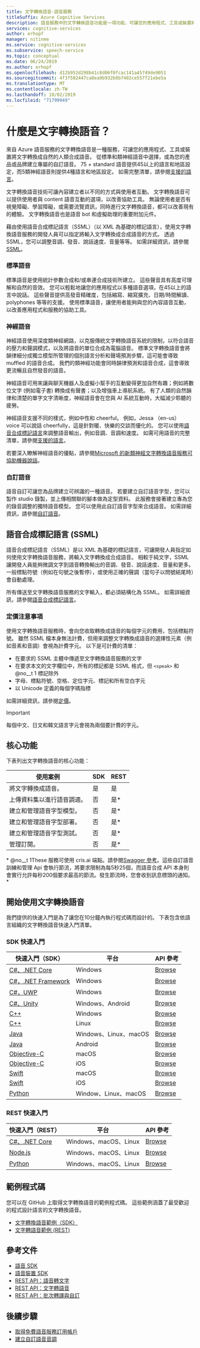 ```yaml
---
title: 文字轉換語音-語音服務
titleSuffix: Azure Cognitive Services
description: 語音服務中的文字轉換語音功能是一項功能，可讓您的應用程式、工具或裝置將文字轉換成自然的人類合成語音。 從標準和類神經語音中選擇，或為您的產品或品牌建立專屬的自訂語音。 75 + standard 語音提供45以上的語言和地區設定，而5類神經語音則提供4種語言和地區設定。
services: cognitive-services
author: erhopf
manager: nitinme
ms.service: cognitive-services
ms.subservice: speech-service
ms.topic: conceptual
ms.date: 06/24/2019
ms.author: erhopf
ms.openlocfilehash: d12b952d298b41c8d06f0fcac141a45749de9051
ms.sourcegitcommit: 4f3f502447ca8ea9b932b8b7402ce557f21ebe5a
ms.translationtype: MT
ms.contentlocale: zh-TW
ms.lasthandoff: 10/02/2019
ms.locfileid: "71799949"
---
```

# <a name="what-is-text-to-speech"></a>什麼是文字轉換語音？

來自 Azure 語音服務的文字轉換語音是一種服務，可讓您的應用程式、工具或裝置將文字轉換成自然的人類合成語音。 從標準和類神經語音中選擇，或為您的產品或品牌建立專屬的自訂語音。 75 + standard 語音提供45以上的語言和地區設定，而5類神經語音則提供4種語言和地區設定。 如需完整清單，請參閱[支援的語言](language-support.md#text-to-speech)。

文字轉換語音技術可讓內容建立者以不同的方式與使用者互動。 文字轉換語音可以提供使用者與 content 語音互動的選項，以改善協助工具。 無論使用者是否有視覺障礙、學習障礙，或需要流覽資訊，同時進行文字轉換語音，都可以改善現有的體驗。 文字轉換語音也是語音 bot 和虛擬助理的重要附加元件。


藉由使用語音合成標記語言（SSML）（以 XML 為基礎的標記語言），使用文字轉換語音服務的開發人員可以指定將輸入文字轉換成合成語音的方式。 透過 SSML，您可以調整音調、發音、說話速度、音量等等。 如需詳細資訊，請參閱[SSML](#speech-synthesis-markup-language-ssml)。

### <a name="standard-voices"></a>標準語音

標準語音是使用統計參數合成和/或串連合成技術所建立。 這些聲音具有高度可理解和自然的音效。 您可以輕鬆地讓您的應用程式以多種語音選項，在45以上的語言中說話。 這些聲音提供高發音精確度，包括縮寫、縮寫擴充、日期/時間解讀、polyphones 等等的支援。 使用標準語音，讓使用者能夠與您的內容語音互動，以改善應用程式和服務的協助工具。

### <a name="neural-voices"></a>神經語音

神經語音使用深度類神經網路，以克服傳統文字轉換語音系統的限制，以符合語音的壓力和聲調模式，以及將語音的單位合成為電腦語音。 標準文字轉換語音會將韻律細分成獨立模型所管理的個別語言分析和聲場預測步驟，這可能會導致 muffled 的語音合成。 我們的類神經功能會同時韻律預測和語音合成，這會導致更流暢且自然發音的語音。

神經語音可用來讓與聊天機器人及虛擬小幫手的互動變得更加自然有趣；例如將數位文字 (例如電子書) 轉換成有聲書；以及增強車上導航系統。 有了人類的自然韻律和清楚的單字文字清晰度，神經語音會在您與 AI 系統互動時，大幅減少聆聽的疲勞。

神經語音支援不同的樣式，例如中性和 cheerful。 例如，Jessa （en-us） voice 可以說話 cheerfully，這是針對暖、快樂的交談而優化的。 您可以使用[語音合成標記語言](speech-synthesis-markup.md)來調整語音輸出，例如音調、音調和速度。 如需可用語音的完整清單，請參閱[支援的語言](language-support.md#text-to-speech)。

若要深入瞭解神經語音的優點，請參閱[Microsoft 的新類神經文字轉換語音服務可協助機器說話](https://azure.microsoft.com/blog/microsoft-s-new-neural-text-to-speech-service-helps-machines-speak-like-people/)。

### <a name="custom-voices"></a>自訂語音

語音自訂可讓您為品牌建立可辨識的一種語音。 若要建立自訂語音字型，您可以製作 studio 錄製，並上傳相關聯的腳本做為定型資料。 此服務會接著建立專為您的錄音調整的獨特語音模型。 您可以使用此自訂語音字型來合成語音。 如需詳細資訊，請參閱[自訂語音](how-to-customize-voice-font.md)。

## <a name="speech-synthesis-markup-language-ssml"></a>語音合成標記語言 (SSML)

語音合成標記語言（SSML）是以 XML 為基礎的標記語言，可讓開發人員指定如何使用文字轉換語音服務，將輸入文字轉換成合成語音。 相較于純文字，SSML 讓開發人員能夠微調文字到語音轉換輸出的音調、發音、說話速度、音量和更多。 一般標點符號（例如在句號之後暫停），或使用正確的聲調（當句子以問號結尾時）會自動處理。

所有傳送至文字轉換語音服務的文字輸入，都必須結構化為 SSML。 如需詳細資訊，請參閱[語音合成標記語言](speech-synthesis-markup.md)。

### <a name="pricing-note"></a>定價注意事項

使用文字轉換語音服務時，會向您收取轉換成語音的每個字元的費用，包括標點符號。 雖然 SSML 檔本身無法計費，但用來調整文字轉換成語音的選擇性元素（例如音素和音調）會視為計費字元。 以下是可計費的清單：

* 在要求的 SSML 主體中傳遞至文字轉換語音服務的文字
* 在要求本文的文字欄位中，所有的標記都是 SSML 格式，但 `<speak>` 和 @no__t 1 標記除外
* 字母、標點符號、空格、定位字元、標記和所有空白字元
* 以 Unicode 定義的每個字碼指標

如需詳細資訊，請參閱[定價](https://azure.microsoft.com/pricing/details/cognitive-services/speech-services/)。

> [!IMPORTANT]
> 每個中文、日文和韓文語言字元會視為兩個要計費的字元。

## <a name="core-features"></a>核心功能

下表列出文字轉換語音的核心功能：

| 使用案例 | SDK | REST |
|----------|-----|------|
| 將文字轉換成語音。 | 是 | 是 |
| 上傳資料集以進行語音調適。 | 否 | 是\* |
| 建立和管理語音字型模型。 | 否 | 是\* |
| 建立和管理語音字型部署。 | 否 | 是\* |
| 建立和管理語音字型測試。 | 否 | 是\* |
| 管理訂閱。 | 否 | 是\* |

\* @no__t 1These 服務可使用 cris.ai 端點。請參閱[Swagger 參考](https://westus.cris.ai/swagger/ui/index)。這些自訂語音訓練和管理 Api 會執行節流，將要求限制為每5秒25個，而語音合成 API 本身則會實行允許每秒200個要求最高的節流。發生節流時，您會收到訊息標頭的通知。 *

## <a name="get-started-with-text-to-speech"></a>開始使用文字轉換語音

我們提供的快速入門是為了讓您在10分鐘內執行程式碼而設計的。 下表包含依語言組織的文字轉換語音快速入門清單。

### <a name="sdk-quickstarts"></a>SDK 快速入門

| 快速入門（SDK） | 平台 | API 參考 |
|------------|----------|---------------|
| [C#、.NET Core](quickstart-text-to-speech-dotnetcore.md) | Windows | [Browse](https://aka.ms/csspeech/csharpref) |
| [C#，.NET Framework](quickstart-text-to-speech-dotnet-windows.md) | Windows | [Browse](https://aka.ms/csspeech/csharpref) |
| [C#，UWP](quickstart-text-to-speech-csharp-uwp.md) | Windows | [Browse](https://aka.ms/csspeech/csharpref) |
| [C#、Unity](quickstart-text-to-speech-csharp-unity.md) | Windows、Android | [Browse](https://aka.ms/csspeech/csharpref) |
| [C++](quickstart-text-to-speech-cpp-windows.md) | Windows | [Browse](https://aka.ms/csspeech/cppref) |
| [C++](quickstart-text-to-speech-cpp-linux.md) | Linux | [Browse](https://aka.ms/csspeech/cppref) |
| [Java](quickstart-text-to-speech-java-jre.md) | Windows、Linux、macOS | [Browse](https://aka.ms/csspeech/javaref) |
| [Java](quickstart-text-to-speech-java-android.md) | Android | [Browse](https://aka.ms/csspeech/javaref) |
| [Objective-C](quickstart-text-to-speech-objectivec-macos.md) | macOS | [Browse](https://aka.ms/csspeech/objectivecref) |
| [Objective-C](quickstart-text-to-speech-objectivec-ios.md) | iOS | [Browse](https://aka.ms/csspeech/objectivecref) |
| [Swift](quickstart-text-to-speech-swift-macos.md) | macOS | [Browse](https://aka.ms/csspeech/objectivecref) |
| [Swift](quickstart-text-to-speech-swift-ios.md) | iOS | [Browse](https://aka.ms/csspeech/objectivecref) |
| [Python](quickstart-text-to-speech-python.md) | Window、Linux、macOS | [Browse](https://aka.ms/csspeech/pythonref) |

### <a name="rest-quickstarts"></a>REST 快速入門

| 快速入門（REST） | 平台 | API 參考 |
|------------|----------|---------------|
| [C#、.NET Core](quickstart-dotnet-text-to-speech.md) | Windows、macOS、Linux | [Browse](https://docs.microsoft.com/azure/cognitive-services/speech-service/rest-apis) |
| [Node.js](quickstart-nodejs-text-to-speech.md) | Windows、macOS、Linux | [Browse](https://docs.microsoft.com/azure/cognitive-services/speech-service/rest-apis) |
| [Python](quickstart-python-text-to-speech.md) | Windows、macOS、Linux | [Browse](https://docs.microsoft.com/azure/cognitive-services/speech-service/rest-apis) |

## <a name="sample-code"></a>範例程式碼

您可以在 GitHub 上取得文字轉換語音的範例程式碼。 這些範例涵蓋了最受歡迎的程式設計語言的文字轉換語音。

* [文字轉換語音範例（SDK）](https://github.com/Azure-Samples/cognitive-services-speech-sdk)
* [文字轉語音範例 (REST)](https://github.com/Azure-Samples/Cognitive-Speech-TTS)

## <a name="reference-docs"></a>參考文件

* [語音 SDK](speech-sdk-reference.md)
* [語音裝置 SDK](speech-devices-sdk.md)
* [REST API：語音轉文字](rest-speech-to-text.md)
* [REST API：文字轉語音](rest-text-to-speech.md)
* [REST API：批次轉譯與自訂](https://westus.cris.ai/swagger/ui/index)

## <a name="next-steps"></a>後續步驟

* [取得免費語音服務訂用帳戶](get-started.md)
* [建立自訂語音音調](how-to-customize-voice-font.md)
